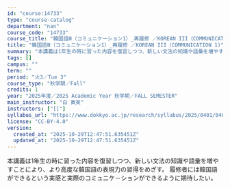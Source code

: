 ```yaml
---
id: "course:14733"
type: "course-catalog"
department: "nan"
course_code: "14733"
course_title: "韓国語Ⅲ（コミュニケーション1）_再履修 ／KOREAN III（COMMUNICATION 1)"
title: "韓国語Ⅲ（コミュニケーション1）_再履修 ／KOREAN III（COMMUNICATION 1)"
summary: "本講義は1年生の時に習った内容を復習しつつ、新しい文法の知識や語彙を増やすことにより、より高度な韓国語の表現力の習得をめざす。 履修者には韓国語ができるという実感と実際のコミュニケ－ションができるように期待したい。"
tags: []
campus: ""
term: ""
period: "火3／Tue 3"
course_type: "秋学期／Fall"
credits: 1
year: "2025年度／2025 Academic Year 秋学期／FALL SEMESTER"
main_instructor: "白 寅英"
instructors: ["[]"]
syllabus_url: "https://www.dokkyo.ac.jp/research/syllabus/2025/0401/0401_14733_ja_JP.html"
license: "CC-BY-4.0"
version:
  created_at: "2025-10-29T12:47:51.635451Z"
  updated_at: "2025-10-29T12:47:51.635451Z"
---
```

本講義は1年生の時に習った内容を復習しつつ、新しい文法の知識や語彙を増やすことにより、より高度な韓国語の表現力の習得をめざす。 履修者には韓国語ができるという実感と実際のコミュニケ－ションができるように期待したい。
